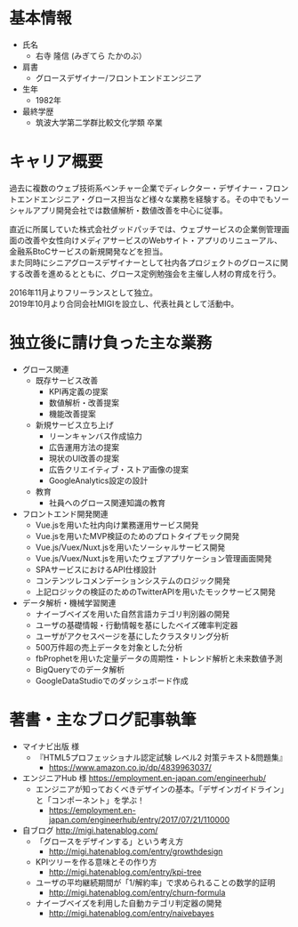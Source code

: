 # 基本情報

- 氏名
	- 右寺 隆信 (みぎてら たかのぶ）
- 肩書
	- グロースデザイナー/フロントエンドエンジニア
- 生年
	- 1982年
- 最終学歴
	- 筑波大学第二学群比較文化学類 卒業

# キャリア概要

過去に複数のウェブ技術系ベンチャー企業でディレクター・デザイナー・フロントエンドエンジニア・グロース担当など様々な業務を経験する。その中でもソーシャルアプリ開発会社では数値解析・数値改善を中心に従事。  

直近に所属していた株式会社グッドパッチでは、ウェブサービスの企業側管理画面の改善や女性向けメディアサービスのWebサイト・アプリのリニューアル、金融系BtoCサービスの新規開発などを担当。  
また同時にシニアグロースデザイナーとして社内各プロジェクトのグロースに関する改善を進めるとともに、グロース定例勉強会を主催し人材の育成を行う。

2016年11月よりフリーランスとして独立。  
2019年10月より合同会社MIGIを設立し、代表社員として活動中。

# 独立後に請け負った主な業務

- グロース関連
	- 既存サービス改善
		- KPI再定義の提案
		- 数値解析・改善提案
		- 機能改善提案
	- 新規サービス立ち上げ
		- リーンキャンバス作成協力
		- 広告運用方法の提案
		- 現状のUI改善の提案
		- 広告クリエイティブ・ストア画像の提案
		- GoogleAnalytics設定の設計
	- 教育
		- 社員へのグロース関連知識の教育
- フロントエンド開発関連
	- Vue.jsを用いた社内向け業務運用サービス開発
	- Vue.jsを用いたMVP検証のためのプロトタイプモック開発
	- Vue.js/Vuex/Nuxt.jsを用いたソーシャルサービス開発
	- Vue.js/Vuex/Nuxt.jsを用いたウェブアプリケーション管理画面開発
	- SPAサービスにおけるAPI仕様設計
	- コンテンツレコメンデーションシステムのロジック開発
	- 上記ロジックの検証のためのTwitterAPIを用いたモックサービス開発
- データ解析・機械学習関連
	- ナイーブベイズを用いた自然言語カテゴリ判別器の開発
	- ユーザの基礎情報・行動情報を基にしたベイズ確率判定器
	- ユーザがアクセスページを基にしたクラスタリング分析
	- 500万件超の売上データを対象とした分析
	- fbProphetを用いた定量データの周期性・トレンド解析と未来数値予測
	- BigQueryでのデータ解析
	- GoogleDataStudioでのダッシュボード作成

# 著書・主なブログ記事執筆

- マイナビ出版 様
	- 『HTML5プロフェッショナル認定試験 レベル2 対策テキスト&問題集』 
		- https://www.amazon.co.jp/dp/4839963037/
- エンジニアHub 様 https://employment.en-japan.com/engineerhub/
	- エンジニアが知っておくべきデザインの基本。「デザインガイドライン」と「コンポーネント」を学ぶ！
		- https://employment.en-japan.com/engineerhub/entry/2017/07/21/110000
- 自ブログ http://migi.hatenablog.com/
	- 「グロースをデザインする」という考え方
		- http://migi.hatenablog.com/entry/growthdesign
	- KPIツリーを作る意味とその作り方
		- http://migi.hatenablog.com/entry/kpi-tree
	- ユーザの平均継続期間が「1/解約率」で求められることの数学的証明
		- http://migi.hatenablog.com/entry/churn-formula
	- ナイーブベイズを利用した自動カテゴリ判定器の開発
		- http://migi.hatenablog.com/entry/naivebayes
